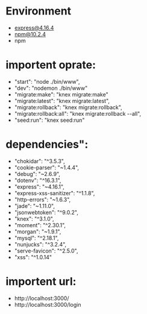 # Environment
- express@4.16.4
- npm@10.2.4
- npm

# importent oprate:
- "start": "node ./bin/www",
- "dev": "nodemon ./bin/www"
- "migrate:make": "knex migrate:make"
- "migrate:latest": "knex migrate:latest",
- "migrate:rollback": "knex migrate:rollback",
- "migrate:rollback:all": "knex migrate:rollback --all",
- "seed:run": "knex seed:run"

# dependencies": 
- "chokidar": "^3.5.3",
- "cookie-parser": "~1.4.4",
- "debug": "~2.6.9",
- "dotenv": "^16.3.1",
- "express": "~4.16.1",
- "express-xss-sanitizer": "^1.1.8",
- "http-errors": "~1.6.3",
- "jade": "~1.11.0",
- "jsonwebtoken": "^9.0.2",
- "knex": "^3.1.0",
- "moment": "^2.30.1",
- "morgan": "~1.9.1",
- "mysql": "^2.18.1",
- "nunjucks": "^3.2.4",
- "serve-favicon": "^2.5.0",
- "xss": "^1.0.14"

# importent url:
- http://localhost:3000/
- http://localhost:3000/login
